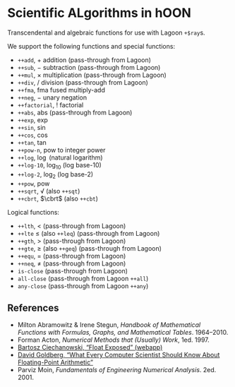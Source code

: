 #   Scientific ALgorithms in hOON

Transcendental and algebraic functions for use with Lagoon `+$ray`s.

We support the following functions and special functions:

- `++add`, $+$ addition (pass-through from Lagoon)
- `++sub`, $-$ subtraction (pass-through from Lagoon)
- `++mul`, $\times$ multiplication (pass-through from Lagoon)
- `++div`, $/$ division (pass-through from Lagoon)
- `++fma`, $\text{fma}$ fused multiply-add
- `++neg`, $-$ unary negation
- `++factorial`, $!$ factorial
- `++abs`, $\text{abs}$ (pass-through from Lagoon)
- `++exp`, $\exp$
- `++sin`, $\sin$
- `++cos`, $\cos$
- `++tan`, $\tan$
- `++pow-n`, $\text{pow}$ to integer power
- `++log`, $\log$ (natural logarithm)
- `++log-10`, $\log_{10}$ (log base-10)
- `++log-2`, $\log_{2}$ (log base-2)
- `++pow`, $\text{pow}$
- `++sqrt`, $\sqrt$ (also `++sqt`)
- `++cbrt`, $\cbrt$ (also `++cbt`)

Logical functions:

- `++lth`, $<$ (pass-through from Lagoon)
- `++lte` $\leq$ (also `++leq`) (pass-through from Lagoon)
- `++gth`, $>$ (pass-through from Lagoon)
- `++gte`, $\geq$ (also `++geq`) (pass-through from Lagoon)
- `++equ`, $=$ (pass-through from Lagoon)
- `++neq`, $\neq$ (pass-through from Lagoon)
- `is-close` (pass-through from Lagoon)
- `all-close` (pass-through from Lagoon `++all`)
- `any-close` (pass-through from Lagoon `++any`)

##  References

- Milton Abramowitz & Irene Stegun, _Handbook of Mathematical Functions with Formulas, Graphs, and Mathematical Tables_.  1964–2010.
- Forman Acton, _Numerical Methods that (Usually) Work_, 1ed.  1997.
- [Bartosz Ciechanowski, “Float Exposed” (webapp)](https://float.exposed/0x00000001)
- [David Goldberg, “What Every Computer Scientist Should Know About Floating-Point Arithmetic”](https://docs.oracle.com/cd/E19957-01/806-3568/ncg_goldberg.html)
- Parviz Moin, _Fundamentals of Engineering Numerical Analysis_. 2ed.  2001.
